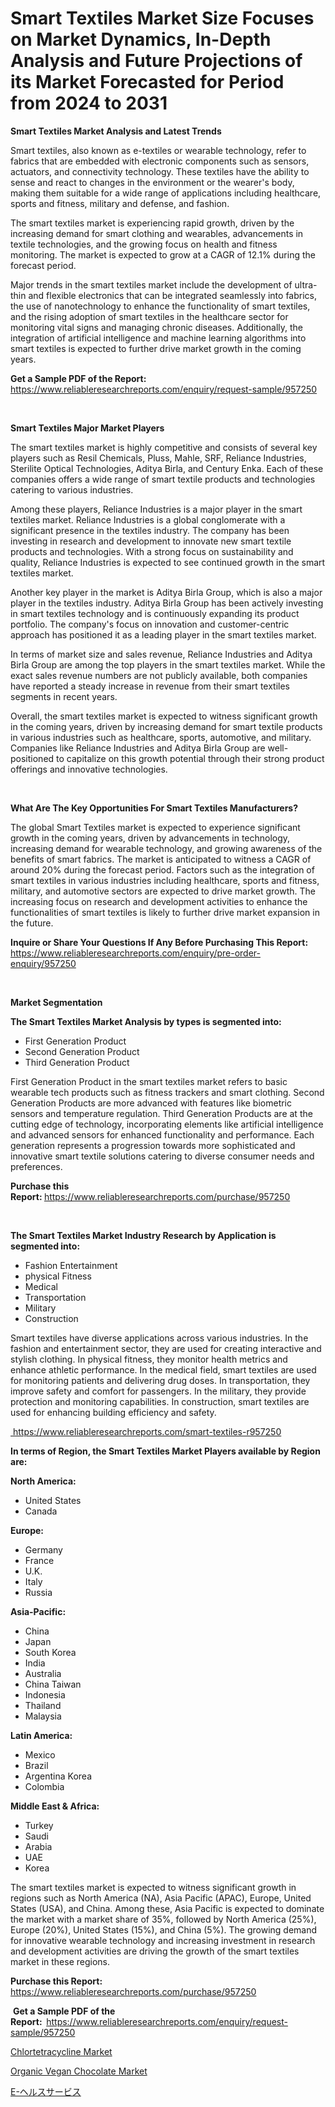 <p><h1>Smart Textiles Market Size Focuses on Market Dynamics, In-Depth Analysis and Future Projections of its Market Forecasted for Period from 2024 to 2031</h1></p><p><strong>Smart Textiles Market Analysis and Latest Trends</strong></p>
<p><p>Smart textiles, also known as e-textiles or wearable technology, refer to fabrics that are embedded with electronic components such as sensors, actuators, and connectivity technology. These textiles have the ability to sense and react to changes in the environment or the wearer's body, making them suitable for a wide range of applications including healthcare, sports and fitness, military and defense, and fashion.</p><p>The smart textiles market is experiencing rapid growth, driven by the increasing demand for smart clothing and wearables, advancements in textile technologies, and the growing focus on health and fitness monitoring. The market is expected to grow at a CAGR of 12.1% during the forecast period.</p><p>Major trends in the smart textiles market include the development of ultra-thin and flexible electronics that can be integrated seamlessly into fabrics, the use of nanotechnology to enhance the functionality of smart textiles, and the rising adoption of smart textiles in the healthcare sector for monitoring vital signs and managing chronic diseases. Additionally, the integration of artificial intelligence and machine learning algorithms into smart textiles is expected to further drive market growth in the coming years.</p></p>
<p><strong>Get a Sample PDF of the Report:&nbsp;</strong> <a href="https://www.reliableresearchreports.com/enquiry/request-sample/957250">https://www.reliableresearchreports.com/enquiry/request-sample/957250</a></p>
<p>&nbsp;</p>
<p><strong>Smart Textiles Major Market Players</strong></p>
<p><p>The smart textiles market is highly competitive and consists of several key players such as Resil Chemicals, Pluss, Mahle, SRF, Reliance Industries, Sterilite Optical Technologies, Aditya Birla, and Century Enka. Each of these companies offers a wide range of smart textile products and technologies catering to various industries.</p><p>Among these players, Reliance Industries is a major player in the smart textiles market. Reliance Industries is a global conglomerate with a significant presence in the textiles industry. The company has been investing in research and development to innovate new smart textile products and technologies. With a strong focus on sustainability and quality, Reliance Industries is expected to see continued growth in the smart textiles market.</p><p>Another key player in the market is Aditya Birla Group, which is also a major player in the textiles industry. Aditya Birla Group has been actively investing in smart textiles technology and is continuously expanding its product portfolio. The company's focus on innovation and customer-centric approach has positioned it as a leading player in the smart textiles market.</p><p>In terms of market size and sales revenue, Reliance Industries and Aditya Birla Group are among the top players in the smart textiles market. While the exact sales revenue numbers are not publicly available, both companies have reported a steady increase in revenue from their smart textiles segments in recent years.</p><p>Overall, the smart textiles market is expected to witness significant growth in the coming years, driven by increasing demand for smart textile products in various industries such as healthcare, sports, automotive, and military. Companies like Reliance Industries and Aditya Birla Group are well-positioned to capitalize on this growth potential through their strong product offerings and innovative technologies.</p></p>
<p>&nbsp;</p>
<p><strong>What Are The Key Opportunities For Smart Textiles Manufacturers?</strong></p>
<p><p>The global Smart Textiles market is expected to experience significant growth in the coming years, driven by advancements in technology, increasing demand for wearable technology, and growing awareness of the benefits of smart fabrics. The market is anticipated to witness a CAGR of around 20% during the forecast period. Factors such as the integration of smart textiles in various industries including healthcare, sports and fitness, military, and automotive sectors are expected to drive market growth. The increasing focus on research and development activities to enhance the functionalities of smart textiles is likely to further drive market expansion in the future.</p></p>
<p><strong>Inquire or Share Your Questions If Any Before Purchasing This Report:</strong> <a href="https://www.reliableresearchreports.com/enquiry/pre-order-enquiry/957250">https://www.reliableresearchreports.com/enquiry/pre-order-enquiry/957250</a></p>
<p>&nbsp;</p>
<p><strong>Market Segmentation</strong></p>
<p><strong>The Smart Textiles Market Analysis by types is segmented into:</strong></p>
<p><ul><li>First Generation Product</li><li>Second Generation Product</li><li>Third Generation Product</li></ul></p>
<p><p>First Generation Product in the smart textiles market refers to basic wearable tech products such as fitness trackers and smart clothing. Second Generation Products are more advanced with features like biometric sensors and temperature regulation. Third Generation Products are at the cutting edge of technology, incorporating elements like artificial intelligence and advanced sensors for enhanced functionality and performance. Each generation represents a progression towards more sophisticated and innovative smart textile solutions catering to diverse consumer needs and preferences.</p></p>
<p><strong>Purchase this Report:&nbsp;</strong><a href="https://www.reliableresearchreports.com/purchase/957250">https://www.reliableresearchreports.com/purchase/957250</a></p>
<p>&nbsp;</p>
<p><strong>The Smart Textiles Market Industry Research by Application is segmented into:</strong></p>
<p><ul><li>Fashion Entertainment</li><li>physical Fitness</li><li>Medical</li><li>Transportation</li><li>Military</li><li>Construction</li></ul></p>
<p><p>Smart textiles have diverse applications across various industries. In the fashion and entertainment sector, they are used for creating interactive and stylish clothing. In physical fitness, they monitor health metrics and enhance athletic performance. In the medical field, smart textiles are used for monitoring patients and delivering drug doses. In transportation, they improve safety and comfort for passengers. In the military, they provide protection and monitoring capabilities. In construction, smart textiles are used for enhancing building efficiency and safety.</p></p>
<p><a href="https://www.reliableresearchreports.com/smart-textiles-r957250">&nbsp;https://www.reliableresearchreports.com/smart-textiles-r957250</a></p>
<p><strong>In terms of Region, the Smart Textiles Market Players available by Region are:</strong></p>
<p>
    <p> <strong> North America: </strong>
        <ul>
            <li>United States</li>
            <li>Canada</li>
        </ul>
        </p> 
    <p> <strong> Europe: </strong>
        <ul>
            <li>Germany</li>
            <li>France</li>
            <li>U.K.</li>
            <li>Italy</li>
            <li>Russia</li>
        </ul>
        </p> 
    <p> <strong> Asia-Pacific: </strong>
        <ul>
            <li>China</li>
            <li>Japan</li>
            <li>South Korea</li>
            <li>India</li>
            <li>Australia</li>
            <li>China Taiwan</li>
            <li>Indonesia</li>
            <li>Thailand</li>
            <li>Malaysia</li>
        </ul>
        </p> 
    <p> <strong> Latin America: </strong>
        <ul>
            <li>Mexico</li>
            <li>Brazil</li>
            <li>Argentina Korea</li>
            <li>Colombia</li>
        </ul>
        </p> 
    <p> <strong> Middle East & Africa: </strong>
        <ul>
            <li>Turkey</li>
            <li>Saudi</li>
            <li>Arabia</li>
            <li>UAE</li>
            <li>Korea</li>
        </ul>
    </p>
    </p>
<p><p>The smart textiles market is expected to witness significant growth in regions such as North America (NA), Asia Pacific (APAC), Europe, United States (USA), and China. Among these, Asia Pacific is expected to dominate the market with a market share of 35%, followed by North America (25%), Europe (20%), United States (15%), and China (5%). The growing demand for innovative wearable technology and increasing investment in research and development activities are driving the growth of the smart textiles market in these regions.</p></p>
<p><strong>Purchase this Report: </strong><a href="https://www.reliableresearchreports.com/purchase/957250">https://www.reliableresearchreports.com/purchase/957250</a></p>
<p>&nbsp;<strong>Get a Sample PDF of the Report:&nbsp;&nbsp;</strong><a href="https://www.reliableresearchreports.com/enquiry/request-sample/957250">https://www.reliableresearchreports.com/enquiry/request-sample/957250</a></p>
<p><strong></strong></p>
<p><p><a href="https://github.com/HenrietteMills1/Market-Research-Report-List-1/blob/main/chlortetracycline-market.md">Chlortetracycline Market</a></p><p><a href="https://www.linkedin.com/pulse/organic-vegan-chocolate-market-trends-analysis-forecasted-jisaf">Organic Vegan Chocolate Market</a></p><p><a href="https://github.com/SkylarDaniel70/Market-Research-Report-List-1/blob/main/195039484239.md">E-ヘルスサービス</a></p></p>